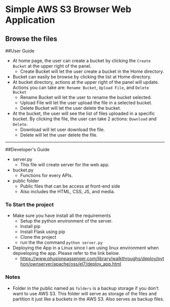 # Simple AWS S3 Browser Web Application
Browse the files
---

##User Guide
* At home page, the user can create a bucket by clicking the `Create Bucket` at the upper right of the panel.
  * Create Bucket will let the user create a bucket in the Home directory.
* Bucket can easily be browse by clicking the list at Home directory.
* At bucket directory, actions at the upper right of the panel will update. Actions you can take are: `Rename Bucket`, `Upload File`, and `Delete Bucket`  
  * Rename Bucket will let the user to rename the bucket selected.
  * Upload File will let the user upload the file in a selected bucket.
  * Delete Bucket will let the user delete the bucket.
* At the bucket, the user will see the list of files uploaded in a specific bucket. By clicking the file, the user can take 2 actions: `Download` and `Delete`.
  * Download will let user download the file.
  * Delete will let the user delete the file.
  
  
  
---
##Developer's Guide
* server.py
  * This file will create server for the web app.
* bucket.py
  * Functions for every APIs.
* public folder
  * Public files that can be access at front-end side
  * Also includes the HTML, CSS, JS, and media.

### To Start the project
* Make sure you have install all the requirements
  * Setup the python environment of the server.
  * Install pip
  * Install Flask using pip
  * Clone the project
  * run the the command `python server.py`
* Deploying the App in a Linux since I am using linux environment when depveloping the app. Please refer to the link below.
  * https://www.phusionpassenger.com/library/walkthroughs/deploy/python/ownserver/apache/oss/el7/deploy_app.html

### Notes
* Folder in the public named as `folders` is a backup storage if you don't want to use AWS S3. This folder will serve as storage of the files and partition it just like a buckets in the AWS S3. Also serves as backup files.
